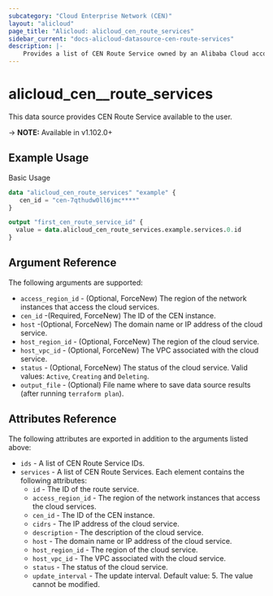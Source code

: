 ```yaml
---
subcategory: "Cloud Enterprise Network (CEN)"
layout: "alicloud"
page_title: "Alicloud: alicloud_cen_route_services"
sidebar_current: "docs-alicloud-datasource-cen-route-services"
description: |-
    Provides a list of CEN Route Service owned by an Alibaba Cloud account.
---
```


# alicloud\_cen_\_route\_services

This data source provides CEN Route Service available to the user.

-> **NOTE:** Available in v1.102.0+

## Example Usage

Basic Usage

```terraform
data "alicloud_cen_route_services" "example" {
   cen_id = "cen-7qthudw0ll6jmc****"
}

output "first_cen_route_service_id" {
  value = data.alicloud_cen_route_services.example.services.0.id
}
```

## Argument Reference

The following arguments are supported:

* `access_region_id` - (Optional, ForceNew) The region of the network instances that access the cloud services.
* `cen_id` -(Required, ForceNew) The ID of the CEN instance.
* `host` -(Optional, ForceNew) The domain name or IP address of the cloud service.
* `host_region_id` - (Optional, ForceNew) The region of the cloud service.
* `host_vpc_id` - (Optional, ForceNew) The VPC associated with the cloud service.
* `status` - (Optional, ForceNew) The status of the cloud service. Valid values: `Active`, `Creating` and `Deleting`.
* `output_file` - (Optional) File name where to save data source results (after running `terraform plan`).

## Attributes Reference

The following attributes are exported in addition to the arguments listed above:

* `ids` - A list of CEN Route Service IDs.
* `services` - A list of CEN Route Services. Each element contains the following attributes:
  * `id` - The ID of the route service.
  * `access_region_id` - The region of the network instances that access the cloud services.
  * `cen_id` - The ID of the CEN instance.
  * `cidrs` - The IP address of the cloud service.
  * `description` - The description of the cloud service.
  * `host` - The domain name or IP address of the cloud service.
  * `host_region_id` - The region of the cloud service.
  * `host_vpc_id` - The VPC associated with the cloud service.
  * `status` - The status of the cloud service.
  * `update_interval` - The update interval. Default value: 5. The value cannot be modified.
